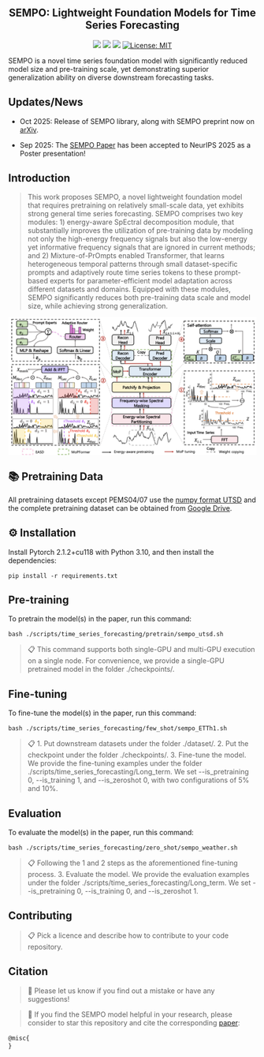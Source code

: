 <div align="center">
  <h2><b>SEMPO: Lightweight Foundation Models for Time Series Forecasting </b></h2>
</div>

<div align="center">

![](https://img.shields.io/github/last-commit/mala-lab/SEMPO?color=green)
![](https://img.shields.io/github/stars/mala-lab/SEMPO?color=yellow)
![](https://img.shields.io/github/forks/mala-lab/SEMPO?color=lightblue)
[![License: MIT](https://img.shields.io/badge/License-Apache--2.0-green.svg)](https://opensource.org/licenses/Apache-2.0)

</div>

SEMPO is a novel time series foundation model with significantly reduced model size and pre-training scale, yet demonstrating superior generalization ability on diverse downstream forecasting tasks.

## Updates/News

* Oct 2025: Release of SEMPO library, along with SEMPO preprint now on [arXiv](https://arxiv.org/pdf/2409.16040).
  
* Sep 2025: The [SEMPO Paper](https://arxiv.org/abs/2402.02592) has been accepted to NeurIPS 2025 as a Poster presentation!

## Introduction

> This work proposes SEMPO, a novel lightweight foundation model that requires pretraining on relatively small-scale data, yet exhibits strong general time series forecasting. SEMPO comprises two key modules: 1) energy-aware SpEctral decomposition module, that substantially improves the utilization of pre-training data by modeling not only the high-energy frequency signals but also the low-energy yet informative frequency signals that are ignored in current methods; and 2) Mixture-of-PrOmpts enabled Transformer, that learns heterogeneous temporal patterns through small dataset-specific prompts and adaptively route time series tokens to these prompt-based experts for parameter-efficient model adaptation across different datasets and domains. Equipped with these modules, SEMPO significantly reduces both pre-training data scale and model size, while achieving strong generalization. 


<p align="center">
    <img src="figures/framework.png" alt="" align="center" width="700px" />
</p>

## 📚 Pretraining Data

All pretraining datasets except PEMS04/07 use the [numpy format UTSD](https://cloud.tsinghua.edu.cn/f/93868e3a9fb144fe9719/) and the complete pretraining dataset can be obtained from [Google Drive](https://drive.google.com/drive/my-drive?dmr=1&ec=wgc-drive-hero-goto). 

## ⚙️ Installation

Install Pytorch 2.1.2+cu118 with Python 3.10, and then install the dependencies:

```setup
pip install -r requirements.txt
```

## Pre-training

To pretrain the model(s) in the paper, run this command:

```pre-training
bash ./scripts/time_series_forecasting/pretrain/sempo_utsd.sh
```

>📋  This command supports both single-GPU and multi-GPU execution on a single node. For convenience, we provide a single-GPU pretrained model in the folder ./checkpoints/.

## Fine-tuning

To fine-tune the model(s) in the paper, run this command:

```fine-tuning
bash ./scripts/time_series_forecasting/few_shot/sempo_ETTh1.sh
```

>📋  1. Put downstream datasets under the folder ./dataset/. 2. Put the checkpoint under the folder ./checkpoints/. 3. Fine-tune the model. We provide the fine-tuning examples under the folder ./scripts/time_series_forecasting/Long_term. We set --is_pretraining 0, --is_training 1, and --is_zeroshot 0, with two configurations of 5% and 10%.

## Evaluation

To evaluate the model(s) in the paper, run this command:

```eval
bash ./scripts/time_series_forecasting/zero_shot/sempo_weather.sh
```

>📋  Following the 1 and 2 steps as the aforementioned fine-tuning process. 3. Evaluate the model. We provide the evaluation examples under the folder ./scripts/time_series_forecasting/Long_term. We set --is_pretraining 0, --is_training 0, and --is_zeroshot 1.


## Contributing

>📋  Pick a licence and describe how to contribute to your code repository.

## Citation

> 🙋 Please let us know if you find out a mistake or have any suggestions!

> 🌟 If you find the SEMPO model helpful in your research, please consider to star this repository and cite the
> corresponding [paper](https://arxiv.org/pdf/2409.16040):

```
@misc{
}
```



